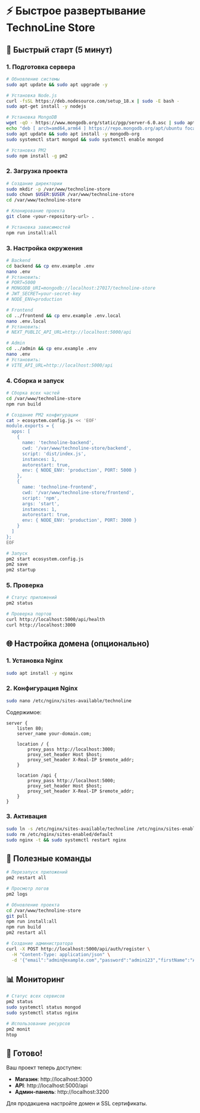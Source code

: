# ⚡ Быстрое развертывание TechnoLine Store

## 🚀 Быстрый старт (5 минут)

### 1. Подготовка сервера
```bash
# Обновление системы
sudo apt update && sudo apt upgrade -y

# Установка Node.js
curl -fsSL https://deb.nodesource.com/setup_18.x | sudo -E bash -
sudo apt-get install -y nodejs

# Установка MongoDB
wget -qO - https://www.mongodb.org/static/pgp/server-6.0.asc | sudo apt-key add -
echo "deb [ arch=amd64,arm64 ] https://repo.mongodb.org/apt/ubuntu focal/mongodb-org/6.0 multiverse" | sudo tee /etc/apt/sources.list.d/mongodb-org-6.0.list
sudo apt update && sudo apt install -y mongodb-org
sudo systemctl start mongod && sudo systemctl enable mongod

# Установка PM2
sudo npm install -g pm2
```

### 2. Загрузка проекта
```bash
# Создание директории
sudo mkdir -p /var/www/technoline-store
sudo chown $USER:$USER /var/www/technoline-store
cd /var/www/technoline-store

# Клонирование проекта
git clone <your-repository-url> .

# Установка зависимостей
npm run install:all
```

### 3. Настройка окружения
```bash
# Backend
cd backend && cp env.example .env
nano .env
# Установить:
# PORT=5000
# MONGODB_URI=mongodb://localhost:27017/technoline-store
# JWT_SECRET=your-secret-key
# NODE_ENV=production

# Frontend
cd ../frontend && cp env.example .env.local
nano .env.local
# Установить:
# NEXT_PUBLIC_API_URL=http://localhost:5000/api

# Admin
cd ../admin && cp env.example .env
nano .env
# Установить:
# VITE_API_URL=http://localhost:5000/api
```

### 4. Сборка и запуск
```bash
# Сборка всех частей
cd /var/www/technoline-store
npm run build

# Создание PM2 конфигурации
cat > ecosystem.config.js << 'EOF'
module.exports = {
  apps: [
    {
      name: 'technoline-backend',
      cwd: '/var/www/technoline-store/backend',
      script: 'dist/index.js',
      instances: 1,
      autorestart: true,
      env: { NODE_ENV: 'production', PORT: 5000 }
    },
    {
      name: 'technoline-frontend',
      cwd: '/var/www/technoline-store/frontend',
      script: 'npm',
      args: 'start',
      instances: 1,
      autorestart: true,
      env: { NODE_ENV: 'production', PORT: 3000 }
    }
  ]
};
EOF

# Запуск
pm2 start ecosystem.config.js
pm2 save
pm2 startup
```

### 5. Проверка
```bash
# Статус приложений
pm2 status

# Проверка портов
curl http://localhost:5000/api/health
curl http://localhost:3000
```

## 🌐 Настройка домена (опционально)

### 1. Установка Nginx
```bash
sudo apt install -y nginx
```

### 2. Конфигурация Nginx
```bash
sudo nano /etc/nginx/sites-available/technoline
```

Содержимое:
```nginx
server {
    listen 80;
    server_name your-domain.com;

    location / {
        proxy_pass http://localhost:3000;
        proxy_set_header Host $host;
        proxy_set_header X-Real-IP $remote_addr;
    }

    location /api {
        proxy_pass http://localhost:5000;
        proxy_set_header Host $host;
        proxy_set_header X-Real-IP $remote_addr;
    }
}
```

### 3. Активация
```bash
sudo ln -s /etc/nginx/sites-available/technoline /etc/nginx/sites-enabled/
sudo rm /etc/nginx/sites-enabled/default
sudo nginx -t && sudo systemctl restart nginx
```

## 🔧 Полезные команды

```bash
# Перезапуск приложений
pm2 restart all

# Просмотр логов
pm2 logs

# Обновление проекта
cd /var/www/technoline-store
git pull
npm run install:all
npm run build
pm2 restart all

# Создание администратора
curl -X POST http://localhost:5000/api/auth/register \
  -H "Content-Type: application/json" \
  -d '{"email":"admin@example.com","password":"admin123","firstName":"Admin","lastName":"User","role":"admin"}'
```

## 📊 Мониторинг

```bash
# Статус всех сервисов
pm2 status
sudo systemctl status mongod
sudo systemctl status nginx

# Использование ресурсов
pm2 monit
htop
```

## 🎯 Готово!

Ваш проект теперь доступен:
- **Магазин**: http://localhost:3000
- **API**: http://localhost:5000/api
- **Админ-панель**: http://localhost:3200

Для продакшена настройте домен и SSL сертификаты. 